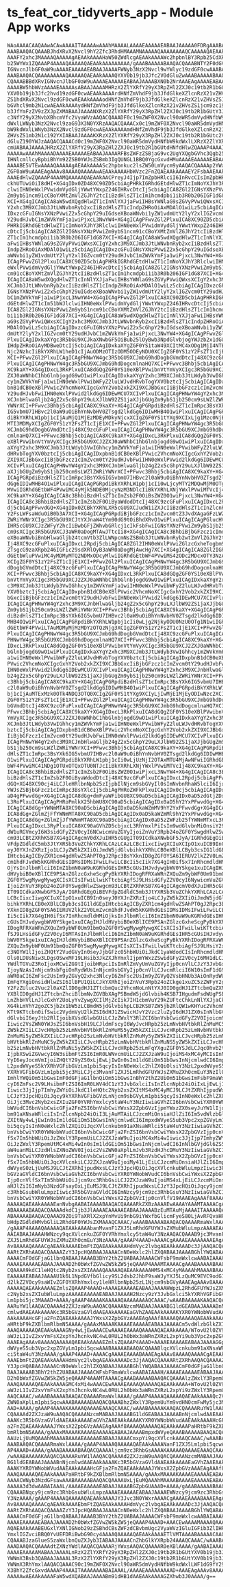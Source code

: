 # ts_feat_cor_tidyverts_app - Module App works

    WAoAAAACAAQAAwACAwAAAAITAAAAAwAAAhMAAAALAAAAEAAAAAEABAAJAAAAA0FDRgAAABAA
    AAABAAQACQAAABJhdXRvX2Nvcl9hY2Zfc3RhdHMAAAMNAAAAAQAAAAAAAAQCAAAAAQAEAAkA
    AAAFY2xhc3MAAAAQAAAAAgAEAAkAAAAHaW50ZWdlcgAEAAkAAAAWc2hpbnlBY3Rpb25CdXR0
    b25WYWx1ZQAAAP4AAAAQAAAAAQAEAAkAAAAAAAAA/gAAABAAAAABAAQACQAAABNTY2F0dGVy
    IGNvcnJlbGF0aW9uAAAAEAAAAAEABAAJAAAAFWNyb3NzX2Nvcl9wYWlyc19zdGF0cwAAABAA
    AAABAAQACQAAAAAAAAAQAAAAAQAEAAkAAAAQYXV0b19jb3Jfc2V0dGluZwAAABAAAAABAAQA
    CQAAABBBdXRvIGNvcnJlbGF0aW9uAAAAEAAAAAEABAAJAAAABXN0b2NrAAAEAgAAAAEABAAJ
    AAAABW5hbWVzAAAAEAAAAAsABAAJAAAAMHRzX2ZlYXRfY29yX3RpZHl2ZXJ0c19tb2R1bGUt
    YXV0b19jb3Jfc2hvd19zdGF0cwAEAAkAAAArdHNfZmVhdF9jb3JfdGlkeXZlcnRzX21vZHVs
    ZS1hdXRvX2Nvcl9zdGF0cwAEAAkAAAAodHNfZmVhdF9jb3JfdGlkeXZlcnRzX21vZHVsZS1j
    bGVhcl9mb2N1cwAEAAkAAAAydHNfZmVhdF9jb3JfdGlkeXZlcnRzX21vZHVsZS1jcm9zc19j
    b3JfYmFzZV9zZXJpZXMABAAJAAAANXRzX2ZlYXRfY29yX3RpZHl2ZXJ0c19tb2R1bGUtY3Jv
    c3NfY29yX2NvbXBhcmVfc2VyaWVzAAQACQAAADF0c19mZWF0X2Nvcl90aWR5dmVydHNfbW9k
    dWxlLWNyb3NzX2Nvcl9zaG93X3N0YXRzAAQACQAAACx0c19mZWF0X2Nvcl90aWR5dmVydHNf
    bW9kdWxlLWNyb3NzX2Nvcl9zdGF0cwAEAAkAAAAmdHNfZmVhdF9jb3JfdGlkeXZlcnRzX21v
    ZHVsZS1mb2N1c192YXIABAAJAAAAKXRzX2ZlYXRfY29yX3RpZHl2ZXJ0c19tb2R1bGUtc2V0
    dGluZ190YWJzAAQACQAAACd0c19mZWF0X2Nvcl90aWR5dmVydHNfbW9kdWxlLXRzX2ZlYXR1
    cmUABAAJAAAAJHRzX2ZlYXRfY29yX3RpZHl2ZXJ0c19tb2R1bGUtdHNfdHlwZQAAAP4AAAIT
    AAAAAwAAAhMAAAADAAAAEAAAAAEABAAJAAAARFBsZWFzZSBjaG9vc2UgYXQgbGVhc3Qgb25l
    IHNlcmllcyBpbiBhYm92ZSB0YWJsZSBmb3IgQUNGL1BBQ0YgcGxvdHMuAAAAEAAAAAEABAAJ
    AAAABE5VTEwAAAAQAAAAAgAEAAkAAAASc2hpbnkuc2lsZW50LmVycm9yAAQACQAAAAp2YWxp
    ZGF0aW9uAAAEAgAAAv8AAAAQAAAAAwAEAAkAAAAHbWVzc2FnZQAEAAkAAAAEY2FsbAAEAAkA
    AAAEdHlwZQAAAP4AAAMQAAAAAQAEAAkAACPreyJ4Ijp7ImZpbHRlciI6InRvcCIsImZpbHRl
    ckhUTUwiOiI8dHI+XG4gIDx0ZD48XC90ZD5cbiAgPHRkIGRhdGEtdHlwZT1cImNoYXJhY3Rl
    clwiIHN0eWxlPVwidmVydGljYWwtYWxpZ246IHRvcDtcIj5cbiAgICA8ZGl2IGNsYXNzPVwi
    Zm9ybS1ncm91cCBoYXMtZmVlZGJhY2tcIiBzdHlsZT1cIm1hcmdpbi1ib3R0b206IGF1dG87
    XCI+XG4gICAgICA8aW5wdXQgdHlwZT1cInNlYXJjaFwiIHBsYWNlaG9sZGVyPVwiQWxsXCIg
    Y2xhc3M9XCJmb3JtLWNvbnRyb2xcIiBzdHlsZT1cIndpZHRoOiAxMDAlO1wiLz5cbiAgICAg
    IDxzcGFuIGNsYXNzPVwiZ2x5cGhpY29uIGdseXBoaWNvbi1yZW1vdmUtY2lyY2xlIGZvcm0t
    Y29udHJvbC1mZWVkYmFja1wiPjxcL3NwYW4+XG4gICAgPFwvZGl2PlxuICA8XC90ZD5cbiAg
    PHRkIGRhdGEtdHlwZT1cImNoYXJhY3RlclwiIHN0eWxlPVwidmVydGljYWwtYWxpZ246IHRv
    cDtcIj5cbiAgICA8ZGl2IGNsYXNzPVwiZm9ybS1ncm91cCBoYXMtZmVlZGJhY2tcIiBzdHls
    ZT1cIm1hcmdpbi1ib3R0b206IGF1dG87XCI+XG4gICAgICA8aW5wdXQgdHlwZT1cInNlYXJj
    aFwiIHBsYWNlaG9sZGVyPVwiQWxsXCIgY2xhc3M9XCJmb3JtLWNvbnRyb2xcIiBzdHlsZT1c
    IndpZHRoOiAxMDAlO1wiLz5cbiAgICAgIDxzcGFuIGNsYXNzPVwiZ2x5cGhpY29uIGdseXBo
    aWNvbi1yZW1vdmUtY2lyY2xlIGZvcm0tY29udHJvbC1mZWVkYmFja1wiPjxcL3NwYW4+XG4g
    ICAgPFwvZGl2PlxuICA8XC90ZD5cbiAgPHRkIGRhdGEtdHlwZT1cImNoYXJhY3RlclwiIHN0
    eWxlPVwidmVydGljYWwtYWxpZ246IHRvcDtcIj5cbiAgICA8ZGl2IGNsYXNzPVwiZm9ybS1n
    cm91cCBoYXMtZmVlZGJhY2tcIiBzdHlsZT1cIm1hcmdpbi1ib3R0b206IGF1dG87XCI+XG4g
    ICAgICA8aW5wdXQgdHlwZT1cInNlYXJjaFwiIHBsYWNlaG9sZGVyPVwiQWxsXCIgY2xhc3M9
    XCJmb3JtLWNvbnRyb2xcIiBzdHlsZT1cIndpZHRoOiAxMDAlO1wiLz5cbiAgICAgIDxzcGFu
    IGNsYXNzPVwiZ2x5cGhpY29uIGdseXBoaWNvbi1yZW1vdmUtY2lyY2xlIGZvcm0tY29udHJv
    bC1mZWVkYmFja1wiPjxcL3NwYW4+XG4gICAgPFwvZGl2PlxuICA8XC90ZD5cbiAgPHRkIGRh
    dGEtdHlwZT1cIm51bWJlclwiIHN0eWxlPVwidmVydGljYWwtYWxpZ246IHRvcDtcIj5cbiAg
    ICA8ZGl2IGNsYXNzPVwiZm9ybS1ncm91cCBoYXMtZmVlZGJhY2tcIiBzdHlsZT1cIm1hcmdp
    bi1ib3R0b206IGF1dG87XCI+XG4gICAgICA8aW5wdXQgdHlwZT1cInNlYXJjaFwiIHBsYWNl
    aG9sZGVyPVwiQWxsXCIgY2xhc3M9XCJmb3JtLWNvbnRyb2xcIiBzdHlsZT1cIndpZHRoOiAx
    MDAlO1wiLz5cbiAgICAgIDxzcGFuIGNsYXNzPVwiZ2x5cGhpY29uIGdseXBoaWNvbi1yZW1v
    dmUtY2lyY2xlIGZvcm0tY29udHJvbC1mZWVkYmFja1wiPjxcL3NwYW4+XG4gICAgPFwvZGl2
    PlxuICAgIDxkaXYgc3R5bGU9XCJkaXNwbGF5OiBub25lOyBwb3NpdGlvbjogYWJzb2x1dGU7
    IHdpZHRoOiAyMDBweDtcIj5cbiAgICAgIDxkaXYgZGF0YS1taW49XCItMC4xODg1MjI4NTE2
    Njc2NzhcIiBkYXRhLW1heD1cIjAuODMzOTIzODM5ODEyNDU0XCIgZGF0YS1zY2FsZT1cIjE1
    XCI+PFwvZGl2PlxuICAgICAgPHNwYW4gc3R5bGU9XCJmbG9hdDogbGVmdDtcIj48XC9zcGFu
    PlxuICAgICAgPHNwYW4gc3R5bGU9XCJmbG9hdDogcmlnaHQ7XCI+PFwvc3Bhbj5cbiAgICA8
    XC9kaXY+XG4gIDxcL3RkPlxuICA8dGQgZGF0YS10eXBlPVwibnVtYmVyXCIgc3R5bGU9XCJ2
    ZXJ0aWNhbC1hbGlnbjogdG9wO1wiPlxuICAgIDxkaXYgY2xhc3M9XCJmb3JtLWdyb3VwIGhh
    cy1mZWVkYmFja1wiIHN0eWxlPVwibWFyZ2luLWJvdHRvbTogYXV0bztcIj5cbiAgICAgIDxp
    bnB1dCB0eXBlPVwic2VhcmNoXCIgcGxhY2Vob2xkZXI9XCJBbGxcIiBjbGFzcz1cImZvcm0t
    Y29udHJvbFwiIHN0eWxlPVwid2lkdGg6IDEwMCU7XCIvPlxuICAgICAgPHNwYW4gY2xhc3M9
    XCJnbHlwaGljb24gZ2x5cGhpY29uLXJlbW92ZS1jaXJjbGUgZm9ybS1jb250cm9sLWZlZWRi
    YWNrXCI+PFwvc3Bhbj5cbiAgICA8XC9kaXY+XG4gICAgPGRpdiBzdHlsZT1cImRpc3BsYXk6
    IG5vbmU7IHBvc2l0aW9uOiBhYnNvbHV0ZTsgd2lkdGg6IDIwMHB4O1wiPlxuICAgICAgPGRp
    diBkYXRhLW1pbj1cIjAuMjQ1MjEzMDEyMDkyNjcxXCIgZGF0YS1tYXg9XCIxLjg1Mzc0NjE4
    MTI3MDMyXCIgZGF0YS1zY2FsZT1cIjE1XCI+PFwvZGl2PlxuICAgICAgPHNwYW4gc3R5bGU9
    XCJmbG9hdDogbGVmdDtcIj48XC9zcGFuPlxuICAgICAgPHNwYW4gc3R5bGU9XCJmbG9hdDog
    cmlnaHQ7XCI+PFwvc3Bhbj5cbiAgICA8XC9kaXY+XG4gIDxcL3RkPlxuICA8dGQgZGF0YS10
    eXBlPVwibnVtYmVyXCIgc3R5bGU9XCJ2ZXJ0aWNhbC1hbGlnbjogdG9wO1wiPlxuICAgIDxk
    aXYgY2xhc3M9XCJmb3JtLWdyb3VwIGhhcy1mZWVkYmFja1wiIHN0eWxlPVwibWFyZ2luLWJv
    dHRvbTogYXV0bztcIj5cbiAgICAgIDxpbnB1dCB0eXBlPVwic2VhcmNoXCIgcGxhY2Vob2xk
    ZXI9XCJBbGxcIiBjbGFzcz1cImZvcm0tY29udHJvbFwiIHN0eWxlPVwid2lkdGg6IDEwMCU7
    XCIvPlxuICAgICAgPHNwYW4gY2xhc3M9XCJnbHlwaGljb24gZ2x5cGhpY29uLXJlbW92ZS1j
    aXJjbGUgZm9ybS1jb250cm9sLWZlZWRiYWNrXCI+PFwvc3Bhbj5cbiAgICA8XC9kaXY+XG4g
    ICAgPGRpdiBzdHlsZT1cImRpc3BsYXk6IG5vbmU7IHBvc2l0aW9uOiBhYnNvbHV0ZTsgd2lk
    dGg6IDIwMHB4O1wiPlxuICAgICAgPGRpdiBkYXRhLW1pbj1cIi0wLjcyMTY2MDQwMjM0OTgy
    MVwiIGRhdGEtbWF4PVwiMC4yMjk5NDE0MjcyNzM3NDlcIiBkYXRhLXNjYWxlPVwiMTVcIj48
    XC9kaXY+XG4gICAgICA8c3BhbiBzdHlsZT1cImZsb2F0OiBsZWZ0O1wiPjxcL3NwYW4+XG4g
    ICAgICA8c3BhbiBzdHlsZT1cImZsb2F0OiByaWdodDtcIj48XC9zcGFuPlxuICAgIDxcL2Rp
    dj5cbiAgPFwvdGQ+XG4gIDx0ZCBkYXRhLXR5cGU9XCJudW1iZXJcIiBzdHlsZT1cInZlcnRp
    Y2FsLWFsaWduOiB0b3A7XCI+XG4gICAgPGRpdiBjbGFzcz1cImZvcm0tZ3JvdXAgaGFzLWZl
    ZWRiYWNrXCIgc3R5bGU9XCJtYXJnaW4tYm90dG9tOiBhdXRvO1wiPlxuICAgICAgPGlucHV0
    IHR5cGU9XCJzZWFyY2hcIiBwbGFjZWhvbGRlcj1cIkFsbFwiIGNsYXNzPVwiZm9ybS1jb250
    cm9sXCIgc3R5bGU9XCJ3aWR0aDogMTAwJTtcIi8+XG4gICAgICA8c3BhbiBjbGFzcz1cImds
    eXBoaWNvbiBnbHlwaGljb24tcmVtb3ZlLWNpcmNsZSBmb3JtLWNvbnRyb2wtZmVlZGJhY2tc
    Ij48XC9zcGFuPlxuICAgIDxcL2Rpdj5cbiAgICA8ZGl2IHN0eWxlPVwiZGlzcGxheTogbm9u
    ZTsgcG9zaXRpb246IGFic29sdXRlOyB3aWR0aDogMjAwcHg7XCI+XG4gICAgICA8ZGl2IGRh
    dGEtbWluPVwiMC4yMDMyMTQ2NDMxODcyMlwiIGRhdGEtbWF4PVwiMS42ODc2MDcxOTY3NzA1
    XCIgZGF0YS1zY2FsZT1cIjE1XCI+PFwvZGl2PlxuICAgICAgPHNwYW4gc3R5bGU9XCJmbG9h
    dDogbGVmdDtcIj48XC9zcGFuPlxuICAgICAgPHNwYW4gc3R5bGU9XCJmbG9hdDogcmlnaHQ7
    XCI+PFwvc3Bhbj5cbiAgICA8XC9kaXY+XG4gIDxcL3RkPlxuICA8dGQgZGF0YS10eXBlPVwi
    bnVtYmVyXCIgc3R5bGU9XCJ2ZXJ0aWNhbC1hbGlnbjogdG9wO1wiPlxuICAgIDxkaXYgY2xh
    c3M9XCJmb3JtLWdyb3VwIGhhcy1mZWVkYmFja1wiIHN0eWxlPVwibWFyZ2luLWJvdHRvbTog
    YXV0bztcIj5cbiAgICAgIDxpbnB1dCB0eXBlPVwic2VhcmNoXCIgcGxhY2Vob2xkZXI9XCJB
    bGxcIiBjbGFzcz1cImZvcm0tY29udHJvbFwiIHN0eWxlPVwid2lkdGg6IDEwMCU7XCIvPlxu
    ICAgICAgPHNwYW4gY2xhc3M9XCJnbHlwaGljb24gZ2x5cGhpY29uLXJlbW92ZS1jaXJjbGUg
    Zm9ybS1jb250cm9sLWZlZWRiYWNrXCI+PFwvc3Bhbj5cbiAgICA8XC9kaXY+XG4gICAgPGRp
    diBzdHlsZT1cImRpc3BsYXk6IG5vbmU7IHBvc2l0aW9uOiBhYnNvbHV0ZTsgd2lkdGg6IDIw
    MHB4O1wiPlxuICAgICAgPGRpdiBkYXRhLW1pbj1cIi0wLjg2NjkyODU0NzU0OTg1N1wiIGRh
    dGEtbWF4PVwiLTAuMDMyMjMzMDYzOTQzNjg3XCIgZGF0YS1zY2FsZT1cIjE1XCI+PFwvZGl2
    PlxuICAgICAgPHNwYW4gc3R5bGU9XCJmbG9hdDogbGVmdDtcIj48XC9zcGFuPlxuICAgICAg
    PHNwYW4gc3R5bGU9XCJmbG9hdDogcmlnaHQ7XCI+PFwvc3Bhbj5cbiAgICA8XC9kaXY+XG4g
    IDxcL3RkPlxuICA8dGQgZGF0YS10eXBlPVwibnVtYmVyXCIgc3R5bGU9XCJ2ZXJ0aWNhbC1h
    bGlnbjogdG9wO1wiPlxuICAgIDxkaXYgY2xhc3M9XCJmb3JtLWdyb3VwIGhhcy1mZWVkYmFj
    a1wiIHN0eWxlPVwibWFyZ2luLWJvdHRvbTogYXV0bztcIj5cbiAgICAgIDxpbnB1dCB0eXBl
    PVwic2VhcmNoXCIgcGxhY2Vob2xkZXI9XCJBbGxcIiBjbGFzcz1cImZvcm0tY29udHJvbFwi
    IHN0eWxlPVwid2lkdGg6IDEwMCU7XCIvPlxuICAgICAgPHNwYW4gY2xhc3M9XCJnbHlwaGlj
    b24gZ2x5cGhpY29uLXJlbW92ZS1jaXJjbGUgZm9ybS1jb250cm9sLWZlZWRiYWNrXCI+PFwv
    c3Bhbj5cbiAgICA8XC9kaXY+XG4gICAgPGRpdiBzdHlsZT1cImRpc3BsYXk6IG5vbmU7IHBv
    c2l0aW9uOiBhYnNvbHV0ZTsgd2lkdGg6IDIwMHB4O1wiPlxuICAgICAgPGRpdiBkYXRhLW1p
    bj1cIjAuMTExMzk0OTk4NDQ3OTQ0XCIgZGF0YS1tYXg9XCIyLjIwMjE1MjEyODIwNzc2XCIg
    ZGF0YS1zY2FsZT1cIjE1XCI+PFwvZGl2PlxuICAgICAgPHNwYW4gc3R5bGU9XCJmbG9hdDog
    bGVmdDtcIj48XC9zcGFuPlxuICAgICAgPHNwYW4gc3R5bGU9XCJmbG9hdDogcmlnaHQ7XCI+
    PFwvc3Bhbj5cbiAgICA8XC9kaXY+XG4gIDxcL3RkPlxuICA8dGQgZGF0YS10eXBlPVwibnVt
    YmVyXCIgc3R5bGU9XCJ2ZXJ0aWNhbC1hbGlnbjogdG9wO1wiPlxuICAgIDxkaXYgY2xhc3M9
    XCJmb3JtLWdyb3VwIGhhcy1mZWVkYmFja1wiIHN0eWxlPVwibWFyZ2luLWJvdHRvbTogYXV0
    bztcIj5cbiAgICAgIDxpbnB1dCB0eXBlPVwic2VhcmNoXCIgcGxhY2Vob2xkZXI9XCJBbGxc
    IiBjbGFzcz1cImZvcm0tY29udHJvbFwiIHN0eWxlPVwid2lkdGg6IDEwMCU7XCIvPlxuICAg
    ICAgPHNwYW4gY2xhc3M9XCJnbHlwaGljb24gZ2x5cGhpY29uLXJlbW92ZS1jaXJjbGUgZm9y
    bS1jb250cm9sLWZlZWRiYWNrXCI+PFwvc3Bhbj5cbiAgICA8XC9kaXY+XG4gICAgPGRpdiBz
    dHlsZT1cImRpc3BsYXk6IG5vbmU7IHBvc2l0aW9uOiBhYnNvbHV0ZTsgd2lkdGg6IDIwMHB4
    O1wiPlxuICAgICAgPGRpdiBkYXRhLW1pbj1cIi0wLjUzNjI2OTAxMTU4MjAwNFwiIGRhdGEt
    bWF4PVwiMC41NDg1OTUxOTQxOTU0NTJcIiBkYXRhLXNjYWxlPVwiMTVcIj48XC9kaXY+XG4g
    ICAgICA8c3BhbiBzdHlsZT1cImZsb2F0OiBsZWZ0O1wiPjxcL3NwYW4+XG4gICAgICA8c3Bh
    biBzdHlsZT1cImZsb2F0OiByaWdodDtcIj48XC9zcGFuPlxuICAgIDxcL2Rpdj5cbiAgPFwv
    dGQ+XG48XC90cj4iLCJleHRlbnNpb25zIjpbIlNjcm9sbGVyIl0sImNvbnRhaW5lciI6Ijx0
    YWJsZSBjbGFzcz1cImRpc3BsYXlcIj5cbiAgPHRoZWFkPlxuICAgIDx0cj5cbiAgICAgIDx0
    aD4gPFwvdGg+XG4gICAgICA8dGg+dmFyaWFibGU8XC90aD5cbiAgICAgIDx0aD5zdGtjZDxc
    L3RoPlxuICAgICAgPHRoPmlkX25hbWU8XC90aD5cbiAgICAgIDx0aD5hY2YxPFwvdGg+XG4g
    ICAgICA8dGg+YWNmMTA8XC90aD5cbiAgICAgIDx0aD5kaWZmMV9hY2YxPFwvdGg+XG4gICAg
    ICA8dGg+ZGlmZjFfYWNmMTA8XC90aD5cbiAgICAgIDx0aD5kaWZmMl9hY2YxPFwvdGg+XG4g
    ICAgICA8dGg+ZGlmZjJfYWNmMTA8XC90aD5cbiAgICAgIDx0aD5zZWFzb25fYWNmMTxcL3Ro
    PlxuICAgIDxcL3RyPlxuICA8XC90aGVhZD5cbjxcL3RhYmxlPiIsIm9wdGlvbnMiOnsiY29s
    dW1uRGVmcyI6W3sidGFyZ2V0cyI6NCwicmVuZGVyIjoiZnVuY3Rpb24oZGF0YSwgdHlwZSwg
    cm93LCBtZXRhKSB7XG4gICAgcmV0dXJuIHR5cGUgIT09ICdkaXNwbGF5JyA/IGRhdGEgOiBE
    VFdpZGdldC5mb3JtYXRSb3VuZChkYXRhLCAzLCAzLCBcIixcIiwgXCIuXCIpO1xuICB9In0s
    eyJ0YXJnZXRzIjo1LCJyZW5kZXIiOiJmdW5jdGlvbihkYXRhLCB0eXBlLCByb3csIG1ldGEp
    IHtcbiAgICByZXR1cm4gdHlwZSAhPT0gJ2Rpc3BsYXknID8gZGF0YSA6IERUV2lkZ2V0LmZv
    cm1hdFJvdW5kKGRhdGEsIDMsIDMsIFwiLFwiLCBcIi5cIik7XG4gIH0ifSx7InRhcmdldHMi
    OjYsInJlbmRlciI6ImZ1bmN0aW9uKGRhdGEsIHR5cGUsIHJvdywgbWV0YSkge1xuICAgIHJl
    dHVybiB0eXBlICE9PSAnZGlzcGxheScgPyBkYXRhIDogRFRXaWRnZXQuZm9ybWF0Um91bmQo
    ZGF0YSwgMywgMywgXCIsXCIsIFwiLlwiKTtcbiAgfSJ9LHsidGFyZ2V0cyI6NywicmVuZGVy
    IjoiZnVuY3Rpb24oZGF0YSwgdHlwZSwgcm93LCBtZXRhKSB7XG4gICAgcmV0dXJuIHR5cGUg
    IT09ICdkaXNwbGF5JyA/IGRhdGEgOiBEVFdpZGdldC5mb3JtYXRSb3VuZChkYXRhLCAzLCAz
    LCBcIixcIiwgXCIuXCIpO1xuICB9In0seyJ0YXJnZXRzIjo4LCJyZW5kZXIiOiJmdW5jdGlv
    bihkYXRhLCB0eXBlLCByb3csIG1ldGEpIHtcbiAgICByZXR1cm4gdHlwZSAhPT0gJ2Rpc3Bs
    YXknID8gZGF0YSA6IERUV2lkZ2V0LmZvcm1hdFJvdW5kKGRhdGEsIDMsIDMsIFwiLFwiLCBc
    Ii5cIik7XG4gIH0ifSx7InRhcmdldHMiOjksInJlbmRlciI6ImZ1bmN0aW9uKGRhdGEsIHR5
    cGUsIHJvdywgbWV0YSkge1xuICAgIHJldHVybiB0eXBlICE9PSAnZGlzcGxheScgPyBkYXRh
    IDogRFRXaWRnZXQuZm9ybWF0Um91bmQoZGF0YSwgMywgMywgXCIsXCIsIFwiLlwiKTtcbiAg
    fSJ9LHsidGFyZ2V0cyI6MTAsInJlbmRlciI6ImZ1bmN0aW9uKGRhdGEsIHR5cGUsIHJvdywg
    bWV0YSkge1xuICAgIHJldHVybiB0eXBlICE9PSAnZGlzcGxheScgPyBkYXRhIDogRFRXaWRn
    ZXQuZm9ybWF0Um91bmQoZGF0YSwgMywgMywgXCIsXCIsIFwiLlwiKTtcbiAgfSJ9LHsiY2xh
    c3NOYW1lIjoiZHQtY2VudGVyIn0seyJjbGFzc05hbWUiOiJkdC1yaWdodCIsInRhcmdldHMi
    Ols0LDUsNiw3LDgsOSwxMF19LHsib3JkZXJhYmxlIjpmYWxzZSwidGFyZ2V0cyI6MH1dLCJw
    YWdlTGVuZ3RoIjoxMCwiZG9tIjoibHRpciIsImRlZmVyUmVuZGVyIjp0cnVlLCJzY3JvbGxZ
    IjoyNzAsInNjcm9sbFgiOnRydWUsInNjcm9sbGVyIjp0cnVlLCJvcmRlciI6W10sImF1dG9X
    aWR0aCI6ZmFsc2UsIm9yZGVyQ2xhc3NlcyI6ZmFsc2UsIm9yZGVyQ2VsbHNUb3AiOnRydWUs
    ImFqYXgiOnsidHlwZSI6IlBPU1QiLCJkYXRhIjoiZnVuY3Rpb24oZCkge1xuZC5zZWFyY2gu
    Y2FzZUluc2Vuc2l0aXZlID0gdHJ1ZTtcbmQuc2VhcmNoLnNtYXJ0ID0gdHJ1ZTtcbmQuZXNj
    YXBlID0gdHJ1ZTtcbnZhciBlbmNvZGVBbXAgPSBmdW5jdGlvbih4KSB7IHgudmFsdWUgPSB4
    LnZhbHVlLnJlcGxhY2UoLyYvZywgXCIlMjZcIik7IH1cbmVuY29kZUFtcChkLnNlYXJjaCk7
    XG4kLmVhY2goZC5jb2x1bW5zLCBmdW5jdGlvbihpLCB2KSB7ZW5jb2RlQW1wKHYuc2VhcmNo
    KTt9KTtcbn0ifSwic2VydmVyU2lkZSI6dHJ1ZSwicHJvY2Vzc2luZyI6dHJ1ZX0sInNlbGVj
    dGlvbiI6eyJtb2RlIjoibXVsdGlwbGUiLCJzZWxlY3RlZCI6bnVsbCwidGFyZ2V0Ijoicm93
    Iiwic2VsZWN0YWJsZSI6bnVsbH19LCJldmFscyI6WyJvcHRpb25zLmNvbHVtbkRlZnMuMC5y
    ZW5kZXIiLCJvcHRpb25zLmNvbHVtbkRlZnMuMS5yZW5kZXIiLCJvcHRpb25zLmNvbHVtbkRl
    ZnMuMi5yZW5kZXIiLCJvcHRpb25zLmNvbHVtbkRlZnMuMy5yZW5kZXIiLCJvcHRpb25zLmNv
    bHVtbkRlZnMuNC5yZW5kZXIiLCJvcHRpb25zLmNvbHVtbkRlZnMuNS5yZW5kZXIiLCJvcHRp
    b25zLmNvbHVtbkRlZnMuNi5yZW5kZXIiLCJvcHRpb25zLmFqYXguZGF0YSJdLCJqc0hvb2tz
    IjpbXSwiZGVwcyI6W3sibmFtZSI6ImR0LWNvcmUiLCJ2ZXJzaW9uIjoiMS4xMC4yMCIsInNy
    YyI6eyJocmVmIjoiZHQtY29yZS0xLjEwLjIwIn0sIm1ldGEiOm51bGwsInNjcmlwdCI6Impz
    L2pxdWVyeS5kYXRhVGFibGVzLm1pbi5qcyIsInN0eWxlc2hlZXQiOlsiY3NzL2pxdWVyeS5k
    YXRhVGFibGVzLm1pbi5jc3MiLCJjc3MvanF1ZXJ5LmRhdGFUYWJsZXMuZXh0cmEuY3NzIl0s
    ImhlYWQiOm51bGwsImF0dGFjaG1lbnQiOm51bGwsInBhY2thZ2UiOm51bGwsImFsbF9maWxl
    cyI6ZmFsc2V9LHsibmFtZSI6ImR0LWV4dC1zY3JvbGxlciIsInZlcnNpb24iOiIxLjEwLjIw
    Iiwic3JjIjp7ImhyZWYiOiJkdC1leHQtc2Nyb2xsZXItMS4xMC4yMCJ9LCJtZXRhIjpudWxs
    LCJzY3JpcHQiOiJqcy9kYXRhVGFibGVzLnNjcm9sbGVyLm1pbi5qcyIsInN0eWxlc2hlZXQi
    OiJjc3Mvc2Nyb2xsZXIuZGF0YVRhYmxlcy5taW4uY3NzIiwiaGVhZCI6bnVsbCwiYXR0YWNo
    bWVudCI6bnVsbCwicGFja2FnZSI6bnVsbCwiYWxsX2ZpbGVzIjpmYWxzZX0seyJuYW1lIjoi
    bm91aXNsaWRlciIsInZlcnNpb24iOiI3LjAuMTAiLCJzcmMiOnsiaHJlZiI6Im5vdWlzbGlk
    ZXItNy4wLjEwIn0sIm1ldGEiOm51bGwsInNjcmlwdCI6ImpxdWVyeS5ub3Vpc2xpZGVyLm1p
    bi5qcyIsInN0eWxlc2hlZXQiOiJqcXVlcnkubm91aXNsaWRlci5taW4uY3NzIiwiaGVhZCI6
    bnVsbCwiYXR0YWNobWVudCI6bnVsbCwicGFja2FnZSI6bnVsbCwiYWxsX2ZpbGVzIjp0cnVl
    fSx7Im5hbWUiOiJzZWxlY3RpemUiLCJ2ZXJzaW9uIjoiMC4xMi4wIiwic3JjIjp7ImhyZWYi
    OiJzZWxlY3RpemUtMC4xMi4wIn0sIm1ldGEiOm51bGwsInNjcmlwdCI6InNlbGVjdGl6ZS5t
    aW4uanMiLCJzdHlsZXNoZWV0Ijoic2VsZWN0aXplLmJvb3RzdHJhcDMuY3NzIiwiaGVhZCI6
    bnVsbCwiYXR0YWNobWVudCI6bnVsbCwicGFja2FnZSI6bnVsbCwiYWxsX2ZpbGVzIjp0cnVl
    fSx7Im5hbWUiOiJqcXVlcnkiLCJ2ZXJzaW9uIjoiMy41LjEiLCJzcmMiOnsiaHJlZiI6Impx
    dWVyeS0zLjUuMSJ9LCJtZXRhIjpudWxsLCJzY3JpcHQiOiJqcXVlcnkubWluLmpzIiwic3R5
    bGVzaGVldCI6bnVsbCwiaGVhZCI6bnVsbCwiYXR0YWNobWVudCI6bnVsbCwiYWxsX2ZpbGVz
    Ijp0cnVlfSx7Im5hbWUiOiJjcm9zc3RhbGsiLCJ2ZXJzaW9uIjoiMS4xLjEiLCJzcmMiOnsi
    aHJlZiI6ImNyb3NzdGFsay0xLjEuMSJ9LCJtZXRhIjpudWxsLCJzY3JpcHQiOiJqcy9jcm9z
    c3RhbGsubWluLmpzIiwic3R5bGVzaGVldCI6ImNzcy9jcm9zc3RhbGsuY3NzIiwiaGVhZCI6
    bnVsbCwiYXR0YWNobWVudCI6bnVsbCwiYWxsX2ZpbGVzIjp0cnVlfV19AAAEAgAAAf8AAAAQ
    AAAAAQAEAAkAAAAEanNvbgAABAIAAAABAAQACQAAAARkZXBzAAAAEwAAAAYAAAMTAAAACgAA
    ABAAAAABAAQACQAAAAdkdC1jb3JlAAAAEAAAAAEABAAJAAAABzEuMTAuMjAAAAITAAAAAQAA
    ABAAAAABAAQACQAAAD9ZOi9TaXRlX2xpYnMvUi9nbG9iYWxfbGlicmFyeS80LjAvRFQvaHRt
    bHdpZGdldHMvbGliL2RhdGF0YWJsZXMAAAQCAAAC/wAAABAAAAABAAQACQAAAARmaWxlAAAA
    /gAAAP4AAAAQAAAAAQAEAAkAAAAbanMvanF1ZXJ5LmRhdGFUYWJsZXMubWluLmpzAAAAEAAA
    AAIABAAJAAAAHWNzcy9qcXVlcnkuZGF0YVRhYmxlcy5taW4uY3NzAAQACQAAAB9jc3MvanF1
    ZXJ5LmRhdGFUYWJsZXMuZXh0cmEuY3NzAAAA/gAAAP4AAAD+AAAACgAAAAEAAAAAAAAEAgAA
    Av8AAAAQAAAACgAEAAkAAAAEbmFtZQAEAAkAAAAHdmVyc2lvbgAEAAkAAAADc3JjAAQACQAA
    AARtZXRhAAQACQAAAAZzY3JpcHQABAAJAAAACnN0eWxlc2hlZXQABAAJAAAABGhlYWQABAAJ
    AAAACmF0dGFjaG1lbnQABAAJAAAAB3BhY2thZ2UABAAJAAAACWFsbF9maWxlcwAABAIAAAH/
    AAAAEAAAAAEABAAJAAAAD2h0bWxfZGVwZW5kZW5jeQAAAP4AAAMTAAAACgAAABAAAAABAAQA
    CQAAAA9kdC1leHQtc2Nyb2xsZXIAAAAQAAAAAQAEAAkAAAAHMS4xMC4yMAAAAhMAAAABAAAA
    EAAAAAEABAAJAAAAU1k6L1NpdGVfbGlicy9SL2dsb2JhbF9saWJyYXJ5LzQuMC9EVC9odG1s
    d2lkZ2V0cy9saWIvZGF0YXRhYmxlcy1leHRlbnNpb25zL1Njcm9sbGVyAAAEAgAAAv8AAAAQ
    AAAAAQAEAAkAAAAEZmlsZQAAAP4AAAD+AAAAEAAAAAEABAAJAAAAHWpzL2RhdGFUYWJsZXMu
    c2Nyb2xsZXIubWluLmpzAAAAEAAAAAEABAAJAAAAH2Nzcy9zY3JvbGxlci5kYXRhVGFibGVz
    Lm1pbi5jc3MAAAD+AAAA/gAAAP4AAAAKAAAAAQAAAAAAAAQCAAAC/wAAABAAAAAKAAQACQAA
    AARuYW1lAAQACQAAAAd2ZXJzaW9uAAQACQAAAANzcmMABAAJAAAABG1ldGEABAAJAAAABnNj
    cmlwdAAEAAkAAAAKc3R5bGVzaGVldAAEAAkAAAAEaGVhZAAEAAkAAAAKYXR0YWNobWVudAAE
    AAkAAAAHcGFja2FnZQAEAAkAAAAJYWxsX2ZpbGVzAAAEAgAAAf8AAAAQAAAAAQAEAAkAAAAP
    aHRtbF9kZXBlbmRlbmN5AAAA/gAAAxMAAAAKAAAAEAAAAAEABAAJAAAACm5vdWlzbGlkZXIA
    AAAQAAAAAQAEAAkAAAAGNy4wLjEwAAACEwAAAAEAAAAQAAAAAQAEAAkAAAA/WTovU2l0ZV9s
    aWJzL1IvZ2xvYmFsX2xpYnJhcnkvNC4wL0RUL2h0bWx3aWRnZXRzL2xpYi9ub3Vpc2xpZGVy
    AAAEAgAAAv8AAAAQAAAAAQAEAAkAAAAEZmlsZQAAAP4AAAD+AAAAEAAAAAEABAAJAAAAGGpx
    dWVyeS5ub3Vpc2xpZGVyLm1pbi5qcwAAABAAAAABAAQACQAAABlqcXVlcnkubm91aXNsaWRl
    ci5taW4uY3NzAAAA/gAAAP4AAAD+AAAACgAAAAEAAAABAAAEAgAAAv8AAAAQAAAACgAEAAkA
    AAAEbmFtZQAEAAkAAAAHdmVyc2lvbgAEAAkAAAADc3JjAAQACQAAAARtZXRhAAQACQAAAAZz
    Y3JpcHQABAAJAAAACnN0eWxlc2hlZXQABAAJAAAABGhlYWQABAAJAAAACmF0dGFjaG1lbnQA
    BAAJAAAAB3BhY2thZ2UABAAJAAAACWFsbF9maWxlcwAABAIAAAH/AAAAEAAAAAEABAAJAAAA
    D2h0bWxfZGVwZW5kZW5jeQAAAP4AAAMTAAAACgAAABAAAAABAAQACQAAAAlzZWxlY3RpemUA
    AAAQAAAAAQAEAAkAAAAGMC4xMi4wAAACEwAAAAEAAAAQAAAAAQAEAAkAAAA+WTovU2l0ZV9s
    aWJzL1IvZ2xvYmFsX2xpYnJhcnkvNC4wL0RUL2h0bWx3aWRnZXRzL2xpYi9zZWxlY3RpemUA
    AAQCAAAC/wAAABAAAAABAAQACQAAAARmaWxlAAAA/gAAAP4AAAAQAAAAAQAEAAkAAAAQc2Vs
    ZWN0aXplLm1pbi5qcwAAABAAAAABAAQACQAAABhzZWxlY3RpemUuYm9vdHN0cmFwMy5jc3MA
    AAD+AAAA/gAAAP4AAAAKAAAAAQAAAAEAAAQCAAAC/wAAABAAAAAKAAQACQAAAARuYW1lAAQA
    CQAAAAd2ZXJzaW9uAAQACQAAAANzcmMABAAJAAAABG1ldGEABAAJAAAABnNjcmlwdAAEAAkA
    AAAKc3R5bGVzaGVldAAEAAkAAAAEaGVhZAAEAAkAAAAKYXR0YWNobWVudAAEAAkAAAAHcGFj
    a2FnZQAEAAkAAAAJYWxsX2ZpbGVzAAAEAgAAAf8AAAAQAAAAAQAEAAkAAAAPaHRtbF9kZXBl
    bmRlbmN5AAAA/gAAAxMAAAAKAAAAEAAAAAEABAAJAAAABmpxdWVyeQAAABAAAAABAAQACQAA
    AAUzLjUuMQAAAhMAAAABAAAAEAAAAAEABAAJAAAACmxpYi9qcXVlcnkAAAQCAAAC/wAAABAA
    AAABAAQACQAAAARmaWxlAAAA/gAAAP4AAAAQAAAAAQAEAAkAAAANanF1ZXJ5Lm1pbi5qcwAA
    AP4AAAD+AAAA/gAAABAAAAABAAQACQAAAAljcm9zc3RhbGsAAAAKAAAAAQAAAAEAAAQCAAAC
    /wAAABAAAAAKAAQACQAAAARuYW1lAAQACQAAAAd2ZXJzaW9uAAQACQAAAANzcmMABAAJAAAA
    BG1ldGEABAAJAAAABnNjcmlwdAAEAAkAAAAKc3R5bGVzaGVldAAEAAkAAAAEaGVhZAAEAAkA
    AAAKYXR0YWNobWVudAAEAAkAAAAHcGFja2FnZQAEAAkAAAAJYWxsX2ZpbGVzAAAEAgAAAf8A
    AAAQAAAAAQAEAAkAAAAPaHRtbF9kZXBlbmRlbmN5AAAA/gAAAxMAAAAKAAAAEAAAAAEABAAJ
    AAAACWNyb3NzdGFsawAAABAAAAABAAQACQAAAAUxLjEuMQAAAhMAAAABAAAAEAAAAAEABAAJ
    AAAAA3d3dwAABAIAAAL/AAAAEAAAAAEABAAJAAAABGZpbGUAAAD+AAAA/gAAABAAAAABAAQA
    CQAAABNqcy9jcm9zc3RhbGsubWluLmpzAAAAEAAAAAEABAAJAAAAEWNzcy9jcm9zc3RhbGsu
    Y3NzAAAA/gAAAP4AAAAQAAAAAQAEAAkAAAAJY3Jvc3N0YWxrAAAACgAAAAEAAAABAAAEAgAA
    Av8AAAAQAAAACgAEAAkAAAAEbmFtZQAEAAkAAAAHdmVyc2lvbgAEAAkAAAADc3JjAAQACQAA
    AARtZXRhAAQACQAAAAZzY3JpcHQABAAJAAAACnN0eWxlc2hlZXQABAAJAAAABGhlYWQABAAJ
    AAAACmF0dGFjaG1lbnQABAAJAAAAB3BhY2thZ2UABAAJAAAACWFsbF9maWxlcwAABAIAAAH/
    AAAAEAAAAAEABAAJAAAAD2h0bWxfZGVwZW5kZW5jeQAAAP4AAAD+AAACEwAAAAMAAAAQAAAA
    AQAEAAkAAABEUGxlYXNlIGNob29zZSBhdCBsZWFzdCBvbmUgc2VyaWVzIGluIGFib3ZlIHRh
    YmxlIGZvciBBQ0YvUEFDRiBwbG90cy4AAAAQAAAAAQAEAAkAAAAETlVMTAAAABAAAAACAAQA
    CQAAABJzaGlueS5zaWxlbnQuZXJyb3IABAAJAAAACnZhbGlkYXRpb24AAAQCAAAC/wAAABAA
    AAADAAQACQAAAAdtZXNzYWdlAAQACQAAAARjYWxsAAQACQAAAAR0eXBlAAAA/gAABAIAAAL/
    AAAAEAAAAAMABAAJAAAALnRzX2ZlYXRfY29yX3RpZHl2ZXJ0c19tb2R1bGUtYXV0b19jb3Jf
    YWNmX3Bsb3QABAAJAAAAL3RzX2ZlYXRfY29yX3RpZHl2ZXJ0c19tb2R1bGUtYXV0b19jb3Jf
    YWNmX3RhYmxlAAQACQAAAC90c19mZWF0X2Nvcl90aWR5dmVydHNfbW9kdWxlLWF1dG9fY29y
    X3BhY2ZfcGxvdAAAAP4AAAITAAAAAAAABAIAAAL/AAAAEAAAAAAAAAD+AAAEAgAAAv8AAAAQ
    AAAAAwAEAAkAAAAFaW5wdXQABAAJAAAABm91dHB1dAAEAAkAAAAGZXhwb3J0AAAA/g==

